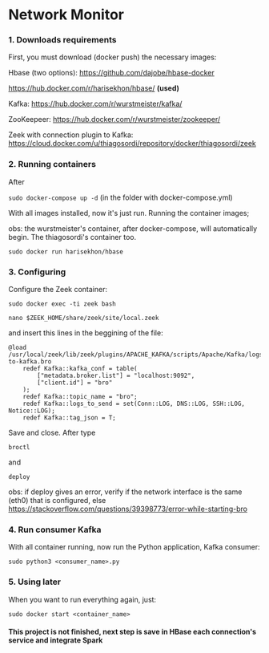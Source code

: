 # Network Monitor

<h3>1. Downloads requirements </h3>
First, you must download (docker push) the necessary images:

Hbase (two options):
https://github.com/dajobe/hbase-docker

https://hub.docker.com/r/harisekhon/hbase/ <b>(used)</b>

Kafka:
https://hub.docker.com/r/wurstmeister/kafka/

ZooKeepeer:
https://hub.docker.com/r/wurstmeister/zookeeper/

Zeek with connection plugin to Kafka:
https://cloud.docker.com/u/thiagosordi/repository/docker/thiagosordi/zeek

<h3>2. Running containers </h3>
After

```sudo docker-compose up -d``` (in the folder with docker-compose.yml)

With all images installed, now it's just run. Running the container images;

obs: the wurstmeister's container, after docker-compose, will automatically begin. The thiagosordi's container too.

```sudo docker run harisekhon/hbase```

<h3>3. Configuring </h3>
Configure the Zeek container:

```sudo docker exec -ti zeek bash```

```nano $ZEEK_HOME/share/zeek/site/local.zeek```

and insert this lines in the beggining of the file:

```
@load /usr/local/zeek/lib/zeek/plugins/APACHE_KAFKA/scripts/Apache/Kafka/logs-to-kafka.bro
    redef Kafka::kafka_conf = table(
        ["metadata.broker.list"] = "localhost:9092",
        ["client.id"] = "bro"
    );
    redef Kafka::topic_name = "bro";
    redef Kafka::logs_to_send = set(Conn::LOG, DNS::LOG, SSH::LOG, Notice::LOG);
    redef Kafka::tag_json = T;
```

Save and close. After type

```broctl```

and 

```deploy```

obs: if deploy gives an error, verify if the network interface is the same (eth0) that is configured, else https://stackoverflow.com/questions/39398773/error-while-starting-bro

<h3>4. Run consumer Kafka </h3>
With all container running, now run the Python application, Kafka consumer:

```sudo python3 <consumer_name>.py```

<h3>5. Using later </h3>
When you want to run everything again, just:

```sudo docker start <container_name>```

<h4>This project is not finished, next step is save in HBase each connection's service and integrate Spark</h4>

